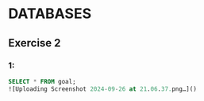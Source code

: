 # DATABASES
## Exercise 2 
### 1:

```sql
SELECT * FROM goal;
![Uploading Screenshot 2024-09-26 at 21.06.37.png…]()

